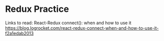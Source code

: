 # Redux Practice


Links to read: 
React-Redux connect(): when and how to use it
https://blog.logrocket.com/react-redux-connect-when-and-how-to-use-it-f2a1edab2013